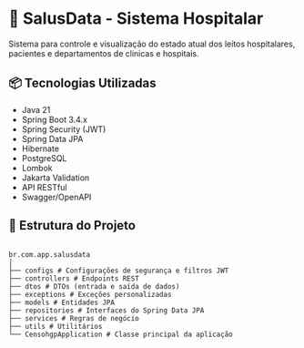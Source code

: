 # 🏥 SalusData - Sistema Hospitalar

Sistema para controle e visualização do estado atual dos leitos hospitalares, pacientes e departamentos de clinicas e hospitais.

## 📦 Tecnologias Utilizadas

- Java 21
- Spring Boot 3.4.x
- Spring Security (JWT)
- Spring Data JPA
- Hibernate
- PostgreSQL
- Lombok
- Jakarta Validation
- API RESTful
- Swagger/OpenAPI

## 📁 Estrutura do Projeto

```text

br.com.app.salusdata
│
├── configs # Configurações de segurança e filtros JWT
├── controllers # Endpoints REST
├── dtos # DTOs (entrada e saída de dados)
├── exceptions # Exceções personalizadas
├── models # Entidades JPA
├── repositories # Interfaces do Spring Data JPA
├── services # Regras de negócio
├── utils # Utilitários
└── CensohgpApplication # Classe principal da aplicação

```
